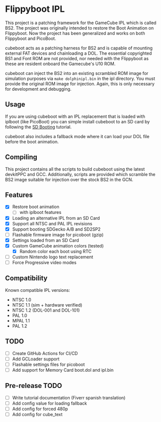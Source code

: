 # Flippyboot IPL

This project is a patching framework for the GameCube IPL which is called BS2.
The project was originally intended to restore the Boot Animation on Flippyboot.
Now the project has been generalized and works on both Flippyboot and PicoBoot.

cubeboot acts as a patching harness for BS2 and is capable of mounting external
FAT devices and chainloading a DOL. The essential copyrighted BS1 and Font ROM 
are not provided, nor needed with the Flippyboot as these are resident onboard 
the Gamecube's U10 ROM.

cubeboot can inject the BS2 into an existing scrambled ROM image for simulation
purposes via `make dolphinipl.bin` in the ipl directory. You must provide the
original ROM image for injection. Again, this is only necessary for development
 and debugging.

## Usage

If you are using cubeboot with an IPL replacement that is loaded with iplboot
(like PicoBoot) you can simple install cubeboot to an SD card by following the
[SD Booting](./docs/SD_Boot.md) tutorial.

cubeboot also includes a fallback mode where it can load your DOL file before
the boot animation.

## Compiling

This project contains all the scripts to build cubeboot using the latest 
devkitPPC and GCC.  Additionally, scripts are provided which scramble the BS2
image suitable for injection over the stock BS2 in the GCN.

## Features
- [x] Restore boot animation
  - [ ] with iplboot features
- [x] Loading an alternative IPL from an SD Card
- [x] Support all NTSC and PAL IPL revisions
- [x] Support booting SDGecko A/B and SD2SP2
- [ ] Flashable firmware image for picoboot (gzip)
- [x] Settings loaded from an SD Card
- [x] Custom GameCube animation colors (tested)
  - [x] Random color each boot using RTC
- [ ] Custom Nintendo logo text replacement
- [ ] Force Progressive video modes

## Compatibility

Known compatible IPL versions:
- NTSC 1.0
- NTSC 1.1 (sim + hardware verified)
- NTSC 1.2 (DOL-001 and DOL-101)
- PAL 1.0
- MPAL 1.1
- PAL 1.2

## TODO
- [ ] Create GitHub Actions for CI/CD
- [ ] Add GCLoader support
- [ ] Flashable settings files for picoboot
- [ ] Add support for Memory Card boot.dol and ipl.bin

## Pre-release TODO
- [ ] Write tutorial documentation (Fiverr spanish translation)
- [ ] Add config value for loading fallback
- [ ] Add config for forced 480p
- [ ] Add config for cube_text
